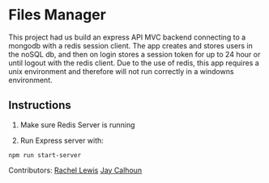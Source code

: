 Files Manager
=============

This project had us build an express API MVC backend connecting to a mongodb with a redis session client. The app creates and stores users in the noSQL db, and then on login stores a session token for up to 24 hour or until logout with the redis client. Due to the use of redis, this app requires a unix environment and therefore will not run correctly in a windowns environment.

## Instructions

1. Make sure Redis Server is running

2. Run Express server with:
```
npm run start-server
```

Contributors:
[Rachel Lewis](github.com/rlewis11769)
[Jay Calhoun](github.com/Valinor13)
